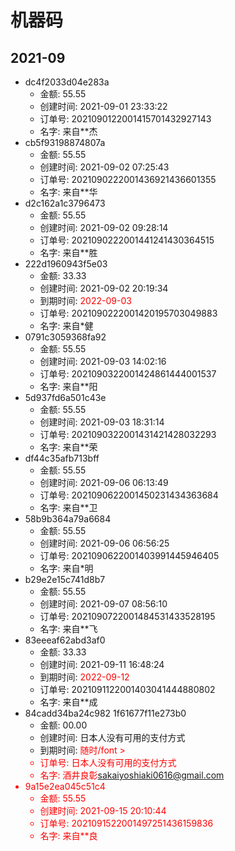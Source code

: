# 机器码
## 2021-09
* dc4f2033d04e283a
  * 金额: 55.55
  * 创建时间: 2021-09-01 23:33:22
  * 订单号: 2021090122001415701432927143
  * 名字: 来自**杰
* cb5f93198874807a
  * 金额: 55.55
  * 创建时间: 2021-09-02 07:25:43
  * 订单号: 2021090222001436921436601355
  * 名字: 来自**华
* d2c162a1c3796473
  * 金额: 55.55
  * 创建时间: 2021-09-02 09:28:14
  * 订单号: 2021090222001441241430364515
  * 名字: 来自**胜
* 222d1960943f5e03
  * 金额: 33.33
  * 创建时间: 2021-09-02 20:19:34
  * 到期时间: <font color=red>2022-09-03</font >
  * 订单号: 2021090222001420195703049883
  * 名字: 来自*健
* 0791c3059368fa92
  * 金额: 55.55
  * 创建时间: 2021-09-03 14:02:16
  * 订单号: 2021090322001424861444001537
  * 名字: 来自**阳
* 5d937fd6a501c43e
  * 金额: 55.55
  * 创建时间: 2021-09-03 18:31:14
  * 订单号: 2021090322001431421428032293
  * 名字: 来自**荣
* df44c35afb713bff
  * 金额: 55.55
  * 创建时间: 2021-09-06 06:13:49
  * 订单号: 2021090622001450231434363684
  * 名字: 来自**卫
* 58b9b364a79a6684
  * 金额: 55.55
  * 创建时间: 2021-09-06 06:56:25
  * 订单号: 2021090622001403991445946405
  * 名字: 来自*明
* b29e2e15c741d8b7
  * 金额: 55.55
  * 创建时间: 2021-09-07 08:56:10
  * 订单号: 2021090722001484531433528195
  * 名字: 来自**飞
* 83eeeaf62abd3af0
  * 金额: 33.33
  * 创建时间: 2021-09-11 16:48:24
  * 到期时间: <font color=red>2022-09-12</font >
  * 订单号: 2021091122001403041444880802
  * 名字: 来自**成
* 84cadd34ba24c982 1f61677f11e273b0
  * 金额: 00.00
  * 创建时间: 日本人没有可用的支付方式
  * 到期时间: <font color=red>随时/font >
  * 订单号: 日本人没有可用的支付方式
  * 名字: 酒井良彰<sakaiyoshiaki0616@gmail.com>
* 9a15e2ea045c51c4
  * 金额: 55.55
  * 创建时间: 2021-09-15 20:10:44
  * 订单号: 2021091522001497251436159836
  * 名字: 来自**良